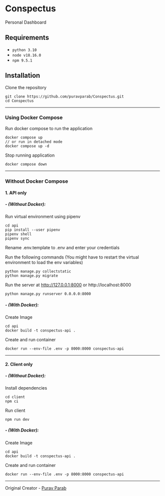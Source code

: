 # Conspectus
Personal Dashboard


## Requirements
- `python 3.10`
- `node v18.16.0`
- `npm 9.5.1`

## Installation
Clone the repository
```
git clone https://github.com/puravparab/Conspectus.git
cd Conspectus
```

---

### Using Docker Compose
Run docker compose to run the application
```
docker compose up
// or run in detached mode
docker compose up -d
```
Stop running application
```
docker compose down
```

---

### Without Docker Compose

#### 1. API only
##### - (Without Docker):

Run virtual environment using pipenv
```
cd api
pip install --user pipenv
pipenv shell
pipenv sync
```
Rename .env.template to .env and enter your credentials

Run the following commands
(You might have to restart the virtual environment to load the env variables)
```
python manage.py collectstatic
python manage.py migrate
```
Run the server at http://127.0.0.1:8000 or http://localhost:8000
```
python manage.py runserver 0.0.0.0:8000
```

##### - (With Docker):

Create Image
```
cd api
docker build -t conspectus-api .
```
Create and run container
```
docker run --env-file .env -p 8000:8000 conspectus-api
```

---

#### 2. Client only
##### - (Without Docker):

Install dependencies
```
cd client
npm ci
```
Run client
```
npm run dev
```

##### - (With Docker):

Create Image
```
cd api
docker build -t conspectus-api .
```
Create and run container
```
docker run --env-file .env -p 8000:8000 conspectus-api
```

---

Original Creator - [Purav Parab](https://github.com/puravparab)